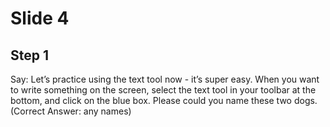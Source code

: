 # Slide 4

## Step 1

Say: Let’s practice using the text tool now - it’s super easy.  When you want to write something on the screen, select the text tool in your toolbar at the bottom, and click on the blue box. Please could you name these two dogs. (Correct Answer: any names)
